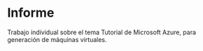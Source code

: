 # Informe
Trabajo individual sobre el tema Tutorial de Microsoft Azure, para generación de máquinas virtuales.

